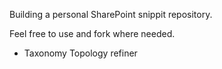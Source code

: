 Building a personal SharePoint snippit repository.

Feel free to use and fork where needed.

- Taxonomy Topology refiner